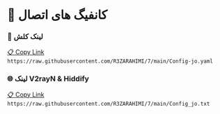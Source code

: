 # 🚀 کانفیگ های اتصال

### 🔗 لینک کلش   
[📋 Copy Link](https://raw.githubusercontent.com/R3ZARAHIMI/7/main/Config-jo.yaml)  
`https://raw.githubusercontent.com/R3ZARAHIMI/7/main/Config-jo.yaml`

### 🌐 لینک V2rayN & Hiddify  
[📋 Copy Link](https://raw.githubusercontent.com/R3ZARAHIMI/7/main/Config_jo.txt)  
`https://raw.githubusercontent.com/R3ZARAHIMI/7/main/Config_jo.txt`
